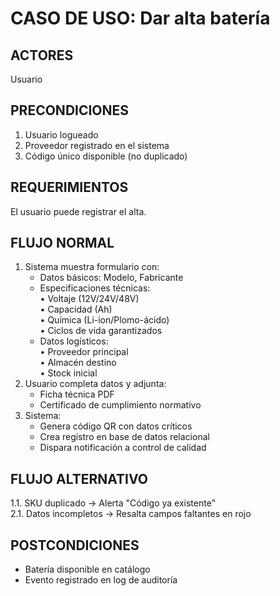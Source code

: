 # CASO DE USO: Dar alta batería

## ACTORES  
Usuario

## PRECONDICIONES 
1. Usuario logueado 
2. Proveedor registrado en el sistema  
3. Código único disponible (no duplicado)  

## REQUERIMIENTOS 
El usuario puede registrar el alta.

## FLUJO NORMAL  
1. Sistema muestra formulario con:  
   - Datos básicos: Modelo, Fabricante  
   - Especificaciones técnicas:  
     • Voltaje (12V/24V/48V)  
     • Capacidad (Ah)  
     • Química (Li-ion/Plomo-ácido)  
     • Ciclos de vida garantizados  
   - Datos logísticos:  
     • Proveedor principal  
     • Almacén destino  
     • Stock inicial  
2. Usuario completa datos y adjunta:  
   - Ficha técnica PDF  
   - Certificado de cumplimiento normativo  
3. Sistema:  
   - Genera código QR con datos críticos  
   - Crea registro en base de datos relacional  
   - Dispara notificación a control de calidad  

## FLUJO ALTERNATIVO 
1.1. SKU duplicado → Alerta "Código ya existente"  
2.1. Datos incompletos → Resalta campos faltantes en rojo  

## POSTCONDICIONES  
- Batería disponible en catálogo  
- Evento registrado en log de auditoría  
